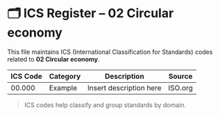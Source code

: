 # 🗂 ICS Register – 02 Circular economy

This file maintains ICS (International Classification for Standards) codes related to **02 Circular economy**.

| ICS Code | Category | Description | Source |
|----------|----------|-------------|--------|
| 00.000   | Example  | Insert description here | ISO.org |

> ICS codes help classify and group standards by domain.

